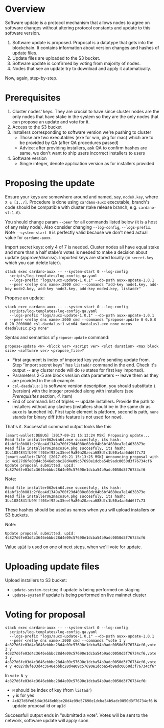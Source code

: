 Overview
========

Software update is a protocol mechanism that allows nodes to agree on software changes without altering protocol constants and update to this software version.
1. Software update is proposed. Proposal is a datatype that gets into
   the blockchain. It contains information about version changes and
   hashes of update files.
2. Update files are uploaded to the S3 bucket.
3. Software update is confirmed by voting from majority of nodes.
4. Nodes that see an update try to download and apply it
   automatically.

Now, again, step-by-step.

Prerequisites
=============
1. Cluster nodes' keys. They are crucial to have since cluster nodes
   are the only nodes that have stake in the system so they are the
   only nodes that can propose an update and vote for it.
2. Access to the S3 bucket
3. Installers corresponding to software version we're pushing to cluster
   - Those are two executables (exe for win, pkg for mac) which are to be provided by QA (after QA procedures passed)
   - Advice: after providing installers, ask QA to confirm hashes are same, we don't want to ship users incorrect installers to users
4. Software version
   - Single integer, denote application version as for installers provided

Proposing the update
====================

Ensure your keys are somewhere around and named, say, `nodeX.key`,
where `X ∈ [1..7]`. Procedure is done using `cardano-auxx`
executable, branch's code should be compatible with cluster (take release branch, e.g. `cardano-sl-1.0`).

You should change param `--peer` for all commands listed below (it is a host of any relay node). Also consider changing `--log-config`, `--logs-prefix`.
Note `--system-start 0` is perfectly valid because we don't need actual value for `cardano-auxx`.

Import secret keys: only 4 of 7 is needed. Cluster nodes all have equal stake and more than a half stake's votes is needed to make a decision about update (approve/dismiss). Imported keys are stored locally (in `secret.key` which you can delete later).

```
stack exec cardano-auxx -- --system-start 0 --log-config
  scripts/log-templates/log-config-qa.yaml
  --logs-prefix "logs/auxx-update-1.0.1" --db-path auxx-update-1.0.1
  --peer <relay dns name>:3000 cmd --commands "add-key node1.key, add-key node2.key, add-key node3.key, add-key node4.key, listaddr"
```

Propose an update:

```
stack exec cardano-auxx -- --system-start 0 --log-config
  scripts/log-templates/log-config-qa.yaml
  --logs-prefix "logs/auxx-update-1.0.1" --db-path auxx-update-1.0.1
  --peer <relay dns name>:3000 cmd --commands "propose-update 0 0.0.0 0 20 2000000 csl-daedalus:1 win64 daedalus1.exe none macos daedalus1c.pkg none"
```

Syntax and semantics of `propose-update` command:

```
propose-update <N> <block ver> <script ver> <slot duration> <max block size> <software ver> <propose_file>?
```

* First argument is index of imported key you're sending update
from. Step "import secret keys" has `listaddr` command in the end. Check it's output -- any cluster node will
do (`0` states for first key imported).
* Parameters 2-5 are block version data parameters -- leave them as
they are provided in the cli example.
* `csl-daedalus:1` is software version description, you should substitute `1` (version) with the integer provided along with installers (see *Prerequisites* section, *4.* item)
* End of command: list of triples -- update installers. Provide the path to installers
without any slashes (installers should be in the same dir as auxx is
launched in). First tuple element is platform, second is path, `none` stands for binary diff (this feature is not used for now).

That's it. Successfull command output looks like this:

```
[smart-wallet:DEBUG] [2017-09-21 15:13:24 MSK] Proposing update...
Read file installer062win64.exe succesfuly, its hash: 01abf1c8b881c2f8ea4d1349a700f29d4088e68dc04b6bf4680ea7e14638373e
Read file installer062macos64.pkg succesfuly, its hash: 3bc1084841fb99fff03ef92bc35eef9a80a20aeca688dfc1b50a4aa6dd6f7c73
[smart-wallet:INFO] [2017-09-21 15:13:25 MSK] Announcing proposal with id 4c827d6fe03d4c3646ebbbc28d4e09c57690e1dcba54b9adc0050d3f76734cf6
Update proposal submitted, upId: 4c827d6fe03d4c3646ebbbc28d4e09c57690e1dcba54b9adc0050d3f76734cf6
```

Note:

```
Read file installer062win64.exe succesfuly, its hash: 01abf1c8b881c2f8ea4d1349a700f29d4088e68dc04b6bf4680ea7e14638373e
Read file installer062macos64.pkg succesfuly, its hash: 3bc1084841fb99fff03ef92bc35eef9a80a20aeca688dfc1b50a4aa6dd6f7c73
```

These hashes should be used as names when you will upload installers on S3 buckets.

Note: 
```
Update proposal submitted, upId: 4c827d6fe03d4c3646ebbbc28d4e09c57690e1dcba54b9adc0050d3f76734cf6
```

Value `upId` is used on one of next steps, when we'll vote for update.

Uploading update files
======================

Upload installers to S3 bucket:
* `update-system-testing` if update is being performed on staging
* `update-system` if update is being performed on live mainnet cluster

Voting for proposal
===================

```
stack exec cardano-auxx -- --system-start 0 --log-config
  scripts/log-templates/log-config-qa.yaml
  --logs-prefix "logs/auxx-update-1.0.1" --db-path auxx-update-1.0.1
  --peer <relay dns name>:3000 cmd --commands "vote 1 y 4c827d6fe03d4c3646ebbbc28d4e09c57690e1dcba54b9adc0050d3f76734cf6,vote 2 y 4c827d6fe03d4c3646ebbbc28d4e09c57690e1dcba54b9adc0050d3f76734cf6,vote 3 y 4c827d6fe03d4c3646ebbbc28d4e09c57690e1dcba54b9adc0050d3f76734cf6,vote 4 y 4c827d6fe03d4c3646ebbbc28d4e09c57690e1dcba54b9adc0050d3f76734cf6"
```

In `vote N y 4c827d6fe03d4c3646ebbbc28d4e09c57690e1dcba54b9adc0050d3f76734cf6`:

* `N` should be index of key (from `listadr`)
* `y` is for yes
* `4c827d6fe03d4c3646ebbbc28d4e09c57690e1dcba54b9adc0050d3f76734cf6` is update proposal id or `upId`

Successfull output ends in "submitted a vote". Votes will be sent to the network, software update will apply soon.
